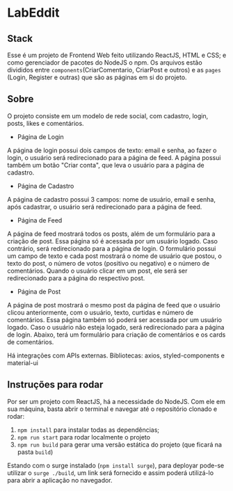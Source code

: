 # LabEddit

## Stack
Esse é um projeto de Frontend Web feito utilizando ReactJS, HTML e CSS; 
e como gerenciador de pacotes do NodeJS o npm. Os arquivos estão divididos
entre `components`(CriarComentario, CriarPost e outros) e as `pages` (Login,
Register e outras) que são as páginas em si do projeto. 

## Sobre

O projeto consiste em um modelo de rede social, com cadastro, login, posts,
likes e comentários.

- Página de Login

A página de login possui dois campos de texto: email e senha, ao fazer o login, 
o usuário será redirecionado para a página de feed.
A página possui também um botão "Criar conta", que leva o usuário para a página 
de cadastro.

- Página de Cadastro

A página de cadastro possui 3 campos: nome de usuário, email e senha, após 
cadastrar, o usuário será redirecionado para a página de feed.

- Página de Feed

A página de feed mostrará todos os posts, além de um formulário para 
a criação de post.
Essa página só é acessada por um usuário logado. Caso contrário, será 
redirecionado para a página de login.
O formulário possui um campo de texto e cada post mostrará o nome de 
usuário que postou, o texto do post, o número de votos (positivo ou negativo) 
e o número de comentários.
Quando o usuário clicar em um post, ele será ser redirecionado para a 
página do respectivo post.

- Página de Post

A página de post mostrará o mesmo post da página de feed que o usuário 
clicou anteriormente, com o usuário, texto, curtidas e número de comentários.
Essa página também só poderá ser acessada por um usuário logado. Caso o usuário 
não esteja logado, será redirecionado para a página de login.
Abaixo, terá um formulário para criação de comentários e os cards de comentários.

Há integrações com APIs externas. Bibliotecas: axios, styled-components e 
material-ui

## Instruções para rodar
Por ser um projeto com ReactJS, há a necessidade do NodeJS. Com ele em 
sua máquina, basta abrir o terminal e navegar até o repositório clonado e 
rodar:

1. `npm install` para instalar todas as dependências;
1. `npm run start` para rodar localmente o projeto
1. `npm run build` para gerar uma versão estática do projeto 
(que ficará na pasta `build`)

Estando com o surge instalado (`npm install surge`), para deployar pode-se utilizar 
o `surge ./build`, um link será fornecido e assim poderá utilizá-lo para abrir a 
aplicação no navegador.
